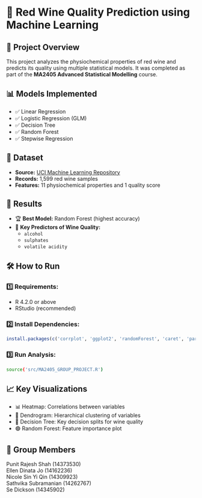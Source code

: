 # 🍷 Red Wine Quality Prediction using Machine Learning  

## 📌 Project Overview  
This project analyzes the physiochemical properties of red wine and predicts its quality using multiple statistical models. It was completed as part of the **MA2405 Advanced Statistical Modelling** course.  

## 📊 Models Implemented  
- ✅ Linear Regression  
- ✅ Logistic Regression (GLM)  
- ✅ Decision Tree  
- ✅ Random Forest  
- ✅ Stepwise Regression  

## 💾 Dataset  
- **Source:** [UCI Machine Learning Repository](https://archive.ics.uci.edu/ml/datasets/wine+quality)  
- **Records:** 1,599 red wine samples  
- **Features:** 11 physiochemical properties and 1 quality score  

## 🚀 Results  
- 🏆 **Best Model:** Random Forest (highest accuracy)  
- 📌 **Key Predictors of Wine Quality:**  
  - `alcohol`  
  - `sulphates`  
  - `volatile acidity`  

## 🛠️ How to Run  
### 1️⃣ **Requirements:**  
- R 4.2.0 or above  
- RStudio (recommended)  

### 2️⃣ **Install Dependencies:**  
```r
install.packages(c('corrplot', 'ggplot2', 'randomForest', 'caret', 'party', 'rpart.plot'))
```

### 3️⃣ Run Analysis:
```sh
source('src/MA2405_GROUP_PROJECT.R')
```

## 📈 Key Visualizations
- 📊 Heatmap: Correlations between variables
- 🌿 Dendrogram: Hierarchical clustering of variables
- 🌲 Decision Tree: Key decision splits for wine quality
- 🟢 Random Forest: Feature importance plot

## 📝 Group Members
Punit Rajesh Shah (14373530)  
Ellen Dinata Jo (14162236)   
Nicole Sin Yi Qin (14309923)  
Sathvika Subramanian (14262767)  
Se Dickson (14345902) 
